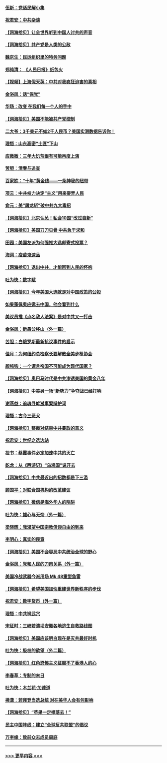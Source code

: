 #### [伍新：党话民解小集](../pages/nsc993/n12366907.md?t=08302102) 
#### [祝君安：中共杂谈](../pages/nsc993/n12366076.md?t=08302102) 
#### [【网海拾贝】让全世界听到中国人讨共的声音](../pages/nsc993/n12365569.md?t=08302102) 
#### [【网海拾贝】共产党是人类的公敌](../pages/nsc993/n12363182.md?t=08302102) 
#### [魏京生：民运组织里的特务问题](../pages/nsc993/n12363010.md?t=08302102) 
#### [郑纯清： 《人民日报》纸包火](../pages/nsc993/n12362706.md?t=08302102) 
#### [【视频】上海倪天英：中共对我疯狂迫害的真相](../pages/nsc993/n12356341.md?t=08302102) 
#### [金浴凤：话“保党”](../pages/nsc993/n12361867.md?t=08302102) 
#### [华旸：改变 在我们每一个人的手中](../pages/nsc993/n12361774.md?t=08302102) 
#### [【网海拾贝】美国不能被共产党控制](../pages/nsc993/n12360271.md?t=08302102) 
#### [二大爷：3千美元不如2千人民币？美国实测数据告诉你！](../pages/nsc993/n12358563.md?t=08302102) 
#### [理悟：山东高密“土匪”下山](../pages/nsc993/n12358535.md?t=08302102) 
#### [应微微：三年大饥荒很有可能再度上演](../pages/nsc993/n12358523.md?t=08302102) 
#### [苦胆：清零与追查](../pages/nsc993/n12358501.md?t=08302102) 
#### [百家姓：“十年”黄金线——一条神秘的纽带](../pages/nsc993/n12358319.md?t=08302102) 
#### [项云：中共权力决定“主义”用来耍弄人民](../pages/nsc993/n12358172.md?t=08302102) 
#### [俞元：美“屠龙斩”破中共九大毒招](../pages/nsc993/n12357822.md?t=08302102) 
#### [【网海拾贝】北京认怂！私会10国“改过自新”](../pages/nsc993/n12357784.md?t=08302102) 
#### [【网海拾贝】美国刀刀见骨 中共急于求和](../pages/nsc993/n12355511.md?t=08302102) 
#### [田园：美国左派为何强推大选邮寄式投票？](../pages/nsc993/n12352963.md?t=08302102) 
#### [海网：疫苗鬼速品](../pages/nsc993/n12354438.md?t=08302102) 
#### [【网海拾贝】退出中共，才能回到人民的怀抱](../pages/nsc993/n12352634.md?t=08302102) 
#### [吐为快：数字赋](../pages/nsc993/n12352317.md?t=08302102) 
#### [【网海拾贝】今年美国大选就是对中国政策的公投](../pages/nsc993/n12350973.md?t=08302102) 
#### [如果蓬佩奥应邀去中国，他会看到什么](../pages/nsc993/n12350945.md?t=08302102) 
#### [美议员推《点名敌人法案》是对中共又一打击](../pages/nsc993/n12350765.md?t=08302102) 
#### [金浴凤：新愚公移山（外一篇）](../pages/nsc993/n12350253.md?t=08302102) 
#### [苦胆：白俄罗斯最新抗议事件的启示](../pages/nsc993/n12349989.md?t=08302102) 
#### [佳月：为何纽约总检察长要解散全美步枪协会](../pages/nsc993/n12349939.md?t=08302102) 
#### [颜纯钩：一个谎言帝国不可能成为现代国家？](../pages/nsc993/n12349898.md?t=08302102) 
#### [【网海拾贝】奥巴马时代是中共渗透美国的黄金八年](../pages/nsc993/n12349284.md?t=08302102) 
#### [【网海拾贝】中美另一场“新势力”争夺战已经打响](../pages/nsc993/n12346998.md?t=08302102) 
#### [谢燕益：追魂寻衅滋事案辩护词](../pages/nsc993/n12346892.md?t=08302102) 
#### [理悟：古今三恶犬](../pages/nsc993/n12345190.md?t=08302102) 
#### [【网海拾贝】蔡霞对结束中共暴政的意义](../pages/nsc993/n12344263.md?t=08302102) 
#### [祝君安：世纪之选边站](../pages/nsc993/n12342382.md?t=08302102) 
#### [投书：蔡霞事件必定加速中共的灭亡](../pages/nsc993/n12341881.md?t=08302102) 
#### [乾龙：从《西游记》“乌鸡国”说开去](../pages/nsc993/n12341690.md?t=08302102) 
#### [【网海拾贝】中共最近出的招数都是下三滥](../pages/nsc993/n12341593.md?t=08302102) 
#### [顾国平：对联合国机构的改革建议](../pages/nsc993/n12339928.md?t=08302102) 
#### [【网海拾贝】微信是海外华人的陷阱](../pages/nsc993/n12338868.md?t=08302102) 
#### [吐为快：雄心与无奈（外一篇）](../pages/nsc993/n12338132.md?t=08302102) 
#### [梁晓辉：我渴望中国宗教信仰自由的到来](../pages/nsc993/n12336657.md?t=08302102) 
#### [李明心：真实的民意](../pages/nsc993/n12336089.md?t=08302102) 
#### [【网海拾贝】美国不会容忍中共统治全球的野心](../pages/nsc993/n12336063.md?t=08302102) 
#### [金浴凤：党和人民的刀肉关系（外一篇）](../pages/nsc993/n12335834.md?t=08302102) 
#### [美国冷战武器今派用场 Mk 48重型鱼雷](../pages/nsc993/n12335354.md?t=08302102) 
#### [【网海拾贝】希望美国加快重建世界新秩序的步伐](../pages/nsc993/n12334224.md?t=08302102) 
#### [祝君安：数字货币（外一篇）](../pages/nsc993/n12334186.md?t=08302102) 
#### [理悟：中共祸武穴](../pages/nsc993/n12333962.md?t=08302102) 
#### [宋征时：三峡若溃坝安徽各地逃生自救路线图](../pages/nsc993/n12332450.md?t=08302102) 
#### [【网海拾贝】美国应该明白现在是灭共最好时机](../pages/nsc993/n12332313.md?t=08302102) 
#### [吐为快：极权的欲望（外二篇）](../pages/nsc993/n12332089.md?t=08302102) 
#### [【网海拾贝】红色恐怖主义征服不了香港人的心](../pages/nsc993/n12329296.md?t=08302102) 
#### [李春草：专制的末日](../pages/nsc993/n12329079.md?t=08302102) 
#### [吐为快：木兰花‧加速道](../pages/nsc993/n12327366.md?t=08302102) 
#### [拂潇：若拜登当选总统 对在美华人会有何影响](../pages/nsc993/n12295996.md?t=08302102) 
#### [【网海拾贝】“苹果一定撑落去！”](../pages/nsc993/n12326784.md?t=08302102) 
#### [民主中国阵线：建立“全球反共联盟”的倡议](../pages/nsc993/n12324177.md?t=08302102) 
#### [万李缘：致前众志成员周庭](../pages/nsc993/n12324635.md?t=08302102) 

----
#### [ >>> 更早内容 <<< ](../indexes/nsc993-earlier.md)
